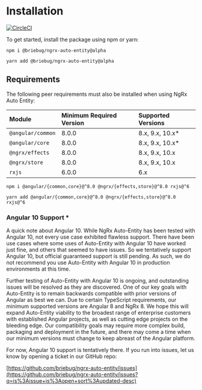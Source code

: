 # Installation

[![CircleCI](https://circleci.com/gh/briebug/ngrx-auto-entity.svg?style=svg&circle-token=d1d500027a81dda34d4ad75ae5fee38dd8953487)](https://circleci.com/gh/briebug/ngrx-auto-entity)

To get started, install the package using npm or yarn:

```text
npm i @briebug/ngrx-auto-entity@alpha
```

```text
yarn add @briebug/ngrx-auto-entity@alpha
```

## Requirements

The following peer requirements must also be installed when using NgRx Auto Entity:

| **Module** | **Minimum Required Version** | Supported Versions |
| :--- | :--- | :--- |
| `@angular/common` | 8.0.0 | 8.x, 9.x, 10.x\* |
| `@angular/core` | 8.0.0 | 8.x, 9.x, 10.x\* |
| `@ngrx/effects` | 8.0.0 | 8.x, 9.x, 10.x |
| `@ngrx/store` | 8.0.0 | 8.x, 9.x, 10.x |
| `rxjs` | 6.0.0 | 6.x |

```text
npm i @angular/{common,core}@^8.0 @ngrx/{effects,store}@^8.0 rxjs@^6
```

```text
yarn add @angular/{common,core}@^8.0 @ngrx/{effects,store}@^8.0 rxjs@^6
```

### Angular 10 Support \*

A quick note about Angular 10. While NgRx Auto-Entity has been tested with Angular 10, not every use case exhibited flawless support. There have been use cases where some uses of Auto-Entity with Angular 10 have worked just fine, and others that seemed to have issues. So we tentatively support Angular 10, but official guaranteed support is still pending. As such, we do not recommend you use Auto-Entity with Angular 10 in production environments at this time.

Further testing of Auto-Entity with Angular 10 is ongoing, and outstanding issues will be resolved as they are discovered. One of our key goals with Auto-Entity is to remain backwards compatible with prior versions of Angular as best we can. Due to certain TypeScript requirements, our minimum supported versions are Angular 8 and NgRx 8. We hope this will expand Auto-Entity viability to the broadest range of enterprise customers with established Angular projects, as well as cutting edge projects on the bleeding edge. Our compatibility goals may require more complex build, packaging and deployment in the future, and there may come a time when our minimum versions must change to keep abreast of the Angular platform. 

For now, Angular 10 support is tentatively there. If you run into issues, let us know by opening a ticket in our GitHub repo:

[https://github.com/briebug/ngrx-auto-entity/issues](https://github.com/briebug/ngrx-auto-entity/issues?q=is%3Aissue+is%3Aopen+sort%3Aupdated-desc)


